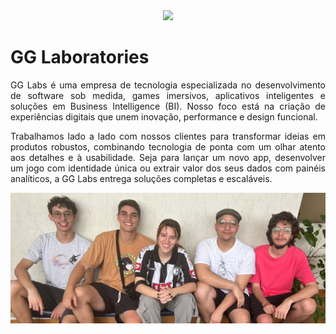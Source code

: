<div align='center'>
  <img src='https://avatars.githubusercontent.com/u/224657885?s=200&v=4'>
</div>

# GG Laboratories
<p align='justify'>
GG Labs é uma empresa de tecnologia especializada no desenvolvimento de software sob medida, games imersivos, aplicativos inteligentes e soluções em Business Intelligence (BI). Nosso foco está na criação de experiências digitais que unem inovação, performance e design funcional.
</p>
<p align='justify'>
Trabalhamos lado a lado com nossos clientes para transformar ideias em produtos robustos, combinando tecnologia de ponta com um olhar atento aos detalhes e à usabilidade. Seja para lançar um novo app, desenvolver um jogo com identidade única ou extrair valor dos seus dados com painéis analíticos, a GG Labs entrega soluções completas e escaláveis.
</p>

<div align='center'>
  <img src='https://github.com/GG-Labss/.github/blob/main/profile/assets/img/gg.jpg'>
</div>
